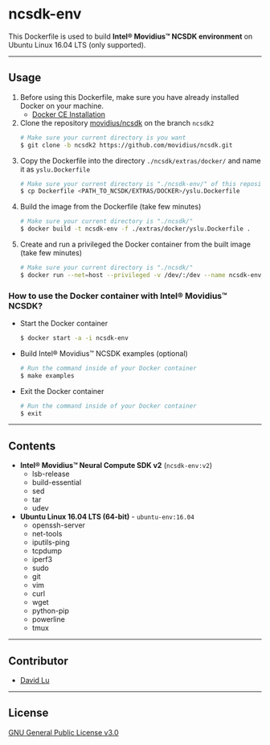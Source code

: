 # ncsdk-env

This Dockerfile is used to build **Intel® Movidius™ NCSDK environment** on Ubuntu Linux 16.04 LTS (only supported).

---
## Usage

1. Before using this Dockerfile, make sure you have already installed Docker on your machine.
    * [Docker CE Installation](https://docs.docker.com/install)
2. Clone the repository [movidius/ncsdk](https://github.com/movidius/ncsdk) on the branch `ncsdk2`
    ```bash
    # Make sure your current directory is you want
    $ git clone -b ncsdk2 https://github.com/movidius/ncsdk.git
    ```
3. Copy the Dockerfile into the directory `./ncsdk/extras/docker/` and name it as `yslu.Dockerfile`
    ```bash
    # Make sure your current directory is "./ncsdk-env/" of this repository
    $ cp Dockerfile <PATH_TO_NCSDK/EXTRAS/DOCKER>/yslu.Dockerfile
    ```
4. Build the image from the Dockerfile (take few minutes)
    ```bash
    # Make sure your current directory is "./ncsdk/"
    $ docker build -t ncsdk-env -f ./extras/docker/yslu.Dockerfile .
    ```
5. Create and run a privileged the Docker container from the built image (take few minutes)
    ```bash
    # Make sure your current directory is "./ncsdk/"
    $ docker run --net=host --privileged -v /dev/:/dev --name ncsdk-env_c -i -t ncsdk-env /bin/bash
    ```

### How to use the Docker container with Intel® Movidius™ NCSDK?

* Start the Docker container
    ```bash
    $ docker start -a -i ncsdk-env
    ```
* Build Intel® Movidius™ NCSDK examples (optional)
    ```bash
    # Run the command inside of your Docker container
    $ make examples
    ```
* Exit the Docker container
    ```bash
    # Run the command inside of your Docker container
    $ exit
    ```

---
## Contents

* **Intel® Movidius™ Neural Compute SDK v2** (`ncsdk-env:v2`)
    * lsb-release
    * build-essential
    * sed
    * tar
    * udev
* **Ubuntu Linux 16.04 LTS (64-bit)** - `ubuntu-env:16.04`
    * openssh-server
    * net-tools
    * iputils-ping
    * tcpdump
    * iperf3
    * sudo
    * git
    * vim
    * curl
    * wget
    * python-pip
    * powerline
    * tmux

---
## Contributor

* [David Lu](https://github.com/yungshenglu)

---
## License

[GNU General Public License v3.0](../LICENSE)